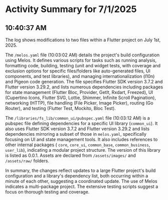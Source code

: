 # Activity Summary for 7/1/2025

## 10:40:37 AM
The log shows modifications to two files within a Flutter project on July 1st, 2025.

The `/melos.yaml` file (10:03:02 AM) details the project's build configuration using Melos.  It defines various scripts for tasks such as running analysis, formatting code, building, testing (unit and widget tests, with coverage and exclusion options for specific files/folders like auto-generated files, UI components, and test libraries), and managing internationalization (l10n) and Pigeon code generation. The file specifies Flutter SDK version 3.7.2 and Flutter version 3.29.2, and lists numerous dependencies including packages for state management (Flutter Bloc, Provider, GetIt, Rxdart, Freezed), UI (Cupertino Icons, Flutter SVG, Lottie, Shimmer, Infinite Scroll Pagination), networking (HTTP), file handling (File Picker, Image Picker), routing (Go Router), and testing (Flutter Test, Mockito, Bloc Test).

The `/libraries/fs_lib/common_ui/pubspec.yaml` file (10:03:12 AM) is a pubspec file defining dependencies for a specific UI library (`common_ui`). It also uses Flutter SDK version 3.7.2 and Flutter version 3.29.2 and lists dependencies mirroring a subset of those in `melos.yaml`, specifically focusing on UI and state management tools.  It also includes references to other internal packages ( `core`, `core_ui`, `common_base`, `common_business`, `user_lib`), indicating a modular project structure.  The version of this library is listed as 0.0.1.  Assets are declared from `/assets/images/` and `/assets/raw/` folders.

In summary, the changes reflect updates to a large Flutter project's build configuration and a library's dependency list, both occurring within a minute of each other, suggesting a coordinated update. The use of Melos indicates a multi-package project.  The extensive testing scripts suggest a focus on thorough testing and coverage.

